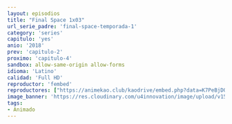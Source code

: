 ```yaml
---
layout: episodios
title: "Final Space 1x03"
url_serie_padre: 'final-space-temporada-1'
category: 'series'
capitulo: 'yes'
anio: '2018'
prev: 'capitulo-2'
proximo: 'capitulo-4'
sandbox: allow-same-origin allow-forms
idioma: 'Latino'
calidad: 'Full HD'
reproductor: 'fembed'
reproductores: ["https://animekao.club/kaodrive/embed.php?data=K7PeBjDQy9zpQ1P6Gx31m+2utpdmHg06A2gwTS49XR0KAPuDBn4NmFy5EGe2PWrzy035axt+nVlK+7JY7R4WBc2vgjWeOS+1fs1ScTPWZREPRRucNTmsmtLDG6WZIJwnBvykGCJRjEpvMEoxAzj0wAToxpuHc6Z+C2G/G++QlAjchkDhklz6n+PUIoJGsZOei25S6S5Sgfd8t8rRxS7SPpieHuGXEk/HiCOg78NR8K7fA2nQ6TYZ9HEnKwn7af+bE0QKn/SgIN+esmgBx/c2ngKbwmb0P3PMsITOm6CH4NBP+6YrHS64+ecNclNTaYgfE+Zd4BC/Z47L/kkqK0GRYY5AcoILe+G/FCA6ukHAx/r9qaa7OYHSeLPGAuFwxuXIOm8efn8TEpqb+qjWl+jztw=="]
image_banner: 'https://res.cloudinary.com/u4innovation/image/upload/v1560736048/final-space-banner-min_fxzmcc.jpg'
tags:
- Animado
---
```












